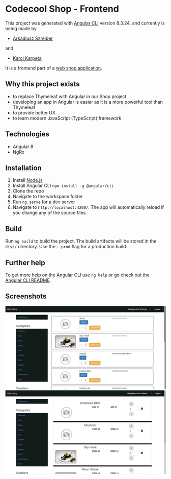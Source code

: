 # Codecool Shop - Frontend
This project was generated with [Angular CLI](https://github.com/angular/angular-cli) version 8.3.24.
and currently is being made by

 - [Arkadiusz Szreiber](https://github.com/ArekSzreiber)
 
 and
 
 - [Karol Karpeta](https://github.com/KarolKarpeta) 

It is a frontend part of a [web shop application](https://github.com/ArekSzreiber/CC-Shop-Backend/tree/develop).

## Why this project exists
* to replace Thymeleaf with Angular in our Shop project
* developing an app in Angular is easier as it is a more powerful tool than Thymeleaf
* to provide better UX
* to learn modern JavaScript (TypeScript) framework

## Technologies
 - Angular 8
 - NgRx

## Installation
1. Install [Node.js](https://nodejs.org/en/)
1. Install Angular CLI `npm install -g @angular/cli`
1. Clone the repo
1. Navigate to the workspace folder
1. Run `ng serve` for a dev server
1. Navigate to `http://localhost:4200/`. The app will automatically reload if you change any of the source files.

## Build
Run `ng build` to build the project. The build artifacts will be stored in the `dist/` directory. Use the `--prod` flag for a production build.

## Further help
To get more help on the Angular CLI use `ng help` or go check out the [Angular CLI README](https://github.com/angular/angular-cli/blob/master/README.md).

## Screenshots
![](src/assets/screenshot1.png "Products viewed by supplier")
![](src/assets/screenshot2.png "Products in shopping cart")
